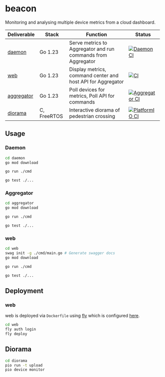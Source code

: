 # beacon

Monitoring and analysing multiple device metrics from a cloud dashboard.

| Deliverable | Stack | Function | Status |
| --- | --- | --- | --- |
| [daemon](daemon/) | Go 1.23 | Serve metrics to Aggregator and run commands from Aggregator | [![Daemon CI](https://github.com/bxrne/beacon/actions/workflows/daemon-ci.yaml/badge.svg)](https://github.com/bxrne/beacon/actions/workflows/daemon-ci.yaml) |
| [web](web/) | Go 1.23 | Display metrics, command center and host API for Aggregator | [![CI](https://github.com/bxrne/beacon/actions/workflows/web-ci.yaml/badge.svg)](https://github.com/bxrne/beacon/actions/workflows/web-ci.yaml) | 
| [aggregator](aggregator/) | Go 1.23 | Poll devices for metrics, Poll API for commands | [![Aggregator CI](https://github.com/bxrne/beacon/actions/workflows/aggregator-ci.yaml/badge.svg)](https://github.com/bxrne/beacon/actions/workflows/aggregator-ci.yaml) |
| [diorama](diorama/) | C, FreeRTOS | Interactive diorama of pedestrian crossing | [![PlatformIO CI](https://github.com/bxrne/beacon/actions/workflows/diorama-ci.yaml/badge.svg)](https://github.com/bxrne/beacon/actions/workflows/diorama-ci.yaml) |


## Usage

### Daemon

```sh
cd daemon
go mod download

go run ./cmd

go test ./...
```

### Aggregator

```sh
cd aggregator
go mod download

go run ./cmd

go test ./...
```


### web

```sh
cd web
swag init -g ./cmd/main.go # Generate swagger docs 
go mod download

go run ./cmd

go test ./...
```

## Deployment

### web

web is deployed via `Dockerfile` using [fly](https://fly.io/) which is configured [here](web/fly.toml).

```sh
cd web
fly auth login
fly deploy
```

## Diorama

```sh
cd diorama
pio run -t upload
pio device monitor
```
